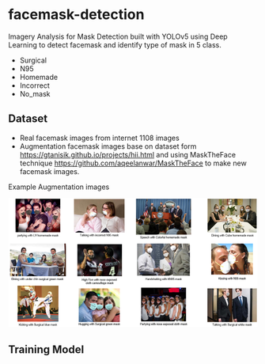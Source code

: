 # facemask-detection
Imagery Analysis for Mask Detection built with YOLOv5 using Deep Learning to detect facemask and identify type of mask in 5 class. 
- Surgical
- N95
- Homemade
- Incorrect
- No_mask

## Dataset
- Real facemask images from internet 1108 images
- Augmentation facemask images base on dataset form https://gtanisik.github.io/projects/hii.html and using MaskTheFace technique https://github.com/aqeelanwar/MaskTheFace to make new facemask images.

Example Augmentation images

![Picture1](https://github.com/KritsanaMike/facemask-detection/blob/36c7974a7b78ec583d5b627dffbbe11c0521f4fd/Example%20Images/Picture1.png)

## Training Model

